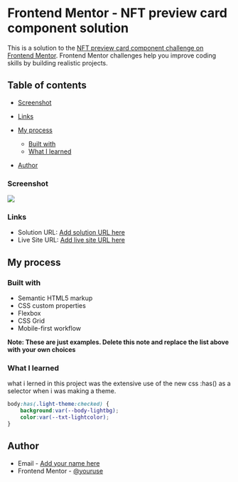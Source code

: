 # Frontend Mentor - NFT preview card component solution

This is a solution to the [NFT preview card component challenge on Frontend Mentor](https://www.frontendmentor.io/challenges/nft-preview-card-component-SbdUL_w0U). Frontend Mentor challenges help you improve coding skills by building realistic projects. 

## Table of contents
  - [Screenshot](#screenshot)
  - [Links](#links)
- [My process](#my-process)
  - [Built with](#built-with)
  - [What I learned](#what-i-learned)

- [Author](#author)
### Screenshot

![](./images/screen.png)
### Links

- Solution URL: [Add solution URL here](https://your-solution-url.com)
- Live Site URL: [Add live site URL here](https://your-live-site-url.com)

## My process

### Built with

- Semantic HTML5 markup
- CSS custom properties
- Flexbox
- CSS Grid
- Mobile-first workflow

**Note: These are just examples. Delete this note and replace the list above with your own choices**

### What I learned

what i lerned in this project was the extensive use of the new css :has() as a selector when i was making a theme.
```css
body:has(.light-theme:checked) {
    background:var(--body-lightbg);
    color:var(--txt-lightcolor);
}
```
## Author

- Email - [Add your name here](musasizis199@gmail.com)
- Frontend Mentor - [@youruse](https://www.frontendmentor.io/profile/raya)
  

